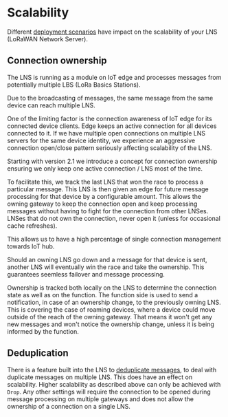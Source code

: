 # Scalability

Different [deployment scenarios](./deployment-scenarios.md) have impact
on the scalability of your LNS (LoRaWAN Network Server).

## Connection ownership

The LNS is running as a module on IoT edge and processes messages
from potentially multiple LBS (LoRa Basics Stations).

Due to the broadcasting of messages, the same message from the same
device can reach multiple LNS.

One of the limiting factor is the connection awareness of IoT edge for
its connected device clients. Edge keeps an active connection for all
devices connected to it. If we have multiple open connections on multiple
LNS servers for the same device identity, we experience an aggressive
connection open/close pattern seriously affecting scalability of the LNS.

Starting with version 2.1 we introduce a concept for connection ownership
ensuring we only keep one active connection / LNS most of the time.

To facilitate this, we track the last LNS that won the race to process
a particular message. This LNS is then given an edge for future message
processing for that device by a configurable amount. This allows
the owning gateway to keep the connection open and keep processing messages
without having to fight for the connection from other LNSes. LNSes that do not
own the connection, never open it (unless for occasional cache refreshes).

This allows us to have a high percentage of single connection management
towards IoT hub.

Should an owning LNS go down and a message for that device is sent,
another LNS will eventually win the race and take the ownership.
This guarantees seemless failover and message processing.

Ownership is tracked both locally on the LNS to determine the connection
state as well as on the function. The function side is used to send
a notification, in case of an ownership change, to the previously
owning LNS. This is covering the case of roaming devices, where a
device could move outside of the reach of the owning gateway. That means
it won't get any new messages and won't notice the ownership change,
unless it is being informed by the function.

## Deduplication

There is a feature built into the LNS to
[deduplicate messages](./../adr/007_message_deduplication.md), to
deal with duplicate messages on multiple LNS. This does
have an effect on scalability. Higher scalability as described above
can only be achieved with `Drop`. Any other settings
will require the connection to be opened during message processing
on multiple gateways and does not allow the ownership of a
connection on a single LNS.
